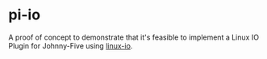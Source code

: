 # pi-io 

A proof of concept to demonstrate that it's feasible to implement a Linux IO
Plugin for Johnny-Five using [linux-io](https://github.com/fivdi/linux-io).

